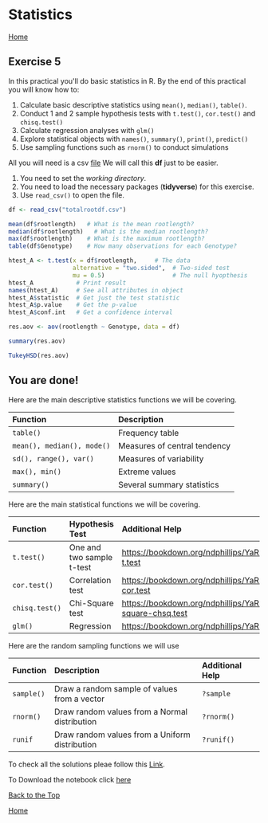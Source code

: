 #  Statistics

[Home](https://alexpmagalhaes.github.io/SFB924-R-course/index)

## Exercise 5


In this practical you'll do basic statistics in R. By the end of this practical you will know how to:
1. Calculate basic descriptive statistics using `mean()`, `median()`, `table()`.
2. Conduct 1 and 2 sample hypothesis tests with `t.test()`, `cor.test()` and `chisq.test()`
3. Calculate regression analyses with `glm()`
4. Explore statistical objects with `names()`, `summary()`, `print()`, `predict()`
5. Use sampling functions such as `rnorm()` to conduct simulations

All you will need is a csv [file](https://alexpmagalhaes.github.io/SFB924-R-course/Materials/Datasets/Exercise4/totalrootdf.csv)
We will call this **df** just to be easier.

1. You need to set the _working directory_.
2. You need to load the necessary packages (**tidyverse**) for this exercise.
3. Use `read_csv()` to open the file.

```r
df <- read_csv("totalrootdf.csv")

```

```r
mean(df$rootlength)   # What is the mean rootlength?
median(df$rootlength)   # What is the median rootlength?
max(df$rootlength)    # What is the maximum rootlength?
table(df$Genotype)    # How many observations for each Genotype?

```


```r
htest_A <- t.test(x = df$rootlength,     # The data
                  alternative = "two.sided",  # Two-sided test
                  mu = 0.5)                   # The null hyopthesis
htest_A            # Print result
names(htest_A)     # See all attributes in object
htest_A$statistic  # Get just the test statistic
htest_A$p.value    # Get the p-value
htest_A$conf.int   # Get a confidence interval

```

```r
res.aov <- aov(rootlength ~ Genotype, data = df)

summary(res.aov)

TukeyHSD(res.aov)

```
## You are done!

Here are the main descriptive statistics functions we will be covering.

| Function| Description|
|:------|:--------|
| `table()` | Frequency table |
|`mean(), median(), mode()`|Measures of central tendency|
|`sd(), range(), var()`|Measures of variability|
|`max(), min()`|Extreme values|
| `summary()`| Several summary statistics |

Here are the main statistical functions we will be covering.

| Function| Hypothesis Test| Additional Help |
|:------|:-------------------|:----|
|     `t.test()`|    One and two sample t-test| https://bookdown.org/ndphillips/YaRrr/htests.html#t-test-t.test
|     `cor.test()`|    Correlation test| https://bookdown.org/ndphillips/YaRrr/htests.html#correlation-cor.test
|     `chisq.test()`|    Chi-Square test| https://bookdown.org/ndphillips/YaRrr/htests.html#chi-square-chsq.test
|     `glm()`|    Regression| https://bookdown.org/ndphillips/YaRrr/regression.html|

Here are the random sampling functions we will use

| Function| Description| Additional Help |
|:------|:--------|:----|
|`sample()`|Draw a random sample of values from a vector| `?sample`|
|`rnorm()`|Draw random values from a Normal distribution| `?rnorm()`|
|`runif`|Draw random values from a Uniform distribution| `?runif()`|


To check all the solutions pleae follow this [Link](http://rpubs.com/alexpmagalhaes/Exercise5).

To Download the notebook click [here](https://alexpmagalhaes.github.io/SFB924-R-course/Materials/Scripts/Exercise5.Rmd)

[Back to the Top](#statistics)

[Home](https://alexpmagalhaes.github.io/SFB924-R-course/index)

